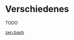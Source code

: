 # Verschiedenes
TODO

[zen.bash](https://raw.githubusercontent.com/maroph/openhpi_linux-cli_2022/main/samples/zen.bash)
